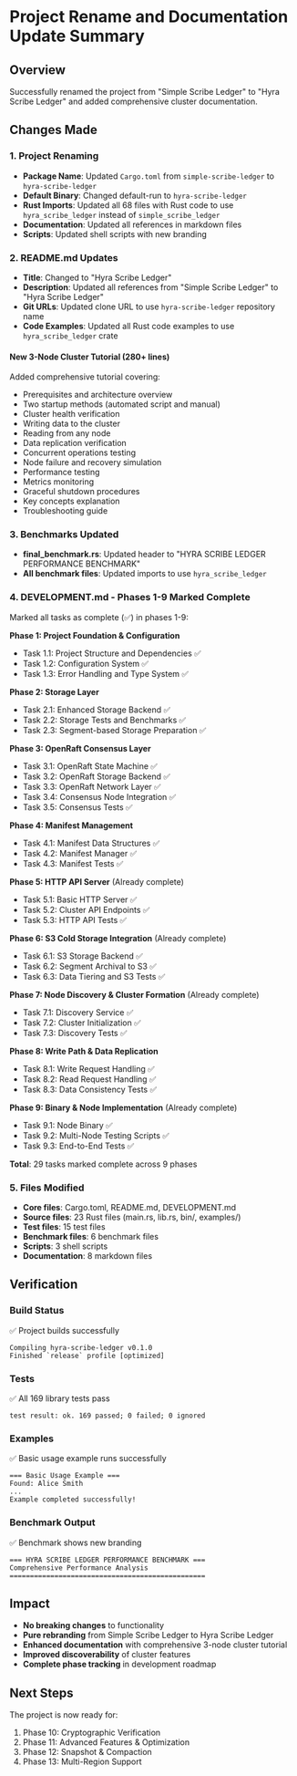 # Project Rename and Documentation Update Summary

## Overview
Successfully renamed the project from "Simple Scribe Ledger" to "Hyra Scribe Ledger" and added comprehensive cluster documentation.

## Changes Made

### 1. Project Renaming
- **Package Name**: Updated `Cargo.toml` from `simple-scribe-ledger` to `hyra-scribe-ledger`
- **Default Binary**: Changed default-run to `hyra-scribe-ledger`
- **Rust Imports**: Updated all 68 files with Rust code to use `hyra_scribe_ledger` instead of `simple_scribe_ledger`
- **Documentation**: Updated all references in markdown files
- **Scripts**: Updated shell scripts with new branding

### 2. README.md Updates
- **Title**: Changed to "Hyra Scribe Ledger"
- **Description**: Updated all references from "Simple Scribe Ledger" to "Hyra Scribe Ledger"
- **Git URLs**: Updated clone URL to use `hyra-scribe-ledger` repository name
- **Code Examples**: Updated all Rust code examples to use `hyra_scribe_ledger` crate

#### New 3-Node Cluster Tutorial (280+ lines)
Added comprehensive tutorial covering:
- Prerequisites and architecture overview
- Two startup methods (automated script and manual)
- Cluster health verification
- Writing data to the cluster
- Reading from any node
- Data replication verification
- Concurrent operations testing
- Node failure and recovery simulation
- Performance testing
- Metrics monitoring
- Graceful shutdown procedures
- Key concepts explanation
- Troubleshooting guide

### 3. Benchmarks Updated
- **final_benchmark.rs**: Updated header to "HYRA SCRIBE LEDGER PERFORMANCE BENCHMARK"
- **All benchmark files**: Updated imports to use `hyra_scribe_ledger`

### 4. DEVELOPMENT.md - Phases 1-9 Marked Complete
Marked all tasks as complete (✅) in phases 1-9:

**Phase 1: Project Foundation & Configuration**
- Task 1.1: Project Structure and Dependencies ✅
- Task 1.2: Configuration System ✅
- Task 1.3: Error Handling and Type System ✅

**Phase 2: Storage Layer**
- Task 2.1: Enhanced Storage Backend ✅
- Task 2.2: Storage Tests and Benchmarks ✅
- Task 2.3: Segment-based Storage Preparation ✅

**Phase 3: OpenRaft Consensus Layer**
- Task 3.1: OpenRaft State Machine ✅
- Task 3.2: OpenRaft Storage Backend ✅
- Task 3.3: OpenRaft Network Layer ✅
- Task 3.4: Consensus Node Integration ✅
- Task 3.5: Consensus Tests ✅

**Phase 4: Manifest Management**
- Task 4.1: Manifest Data Structures ✅
- Task 4.2: Manifest Manager ✅
- Task 4.3: Manifest Tests ✅

**Phase 5: HTTP API Server** (Already complete)
- Task 5.1: Basic HTTP Server ✅
- Task 5.2: Cluster API Endpoints ✅
- Task 5.3: HTTP API Tests ✅

**Phase 6: S3 Cold Storage Integration** (Already complete)
- Task 6.1: S3 Storage Backend ✅
- Task 6.2: Segment Archival to S3 ✅
- Task 6.3: Data Tiering and S3 Tests ✅

**Phase 7: Node Discovery & Cluster Formation** (Already complete)
- Task 7.1: Discovery Service ✅
- Task 7.2: Cluster Initialization ✅
- Task 7.3: Discovery Tests ✅

**Phase 8: Write Path & Data Replication**
- Task 8.1: Write Request Handling ✅
- Task 8.2: Read Request Handling ✅
- Task 8.3: Data Consistency Tests ✅

**Phase 9: Binary & Node Implementation** (Already complete)
- Task 9.1: Node Binary ✅
- Task 9.2: Multi-Node Testing Scripts ✅
- Task 9.3: End-to-End Tests ✅

**Total**: 29 tasks marked complete across 9 phases

### 5. Files Modified
- **Core files**: Cargo.toml, README.md, DEVELOPMENT.md
- **Source files**: 23 Rust files (main.rs, lib.rs, bin/, examples/)
- **Test files**: 15 test files
- **Benchmark files**: 6 benchmark files
- **Scripts**: 3 shell scripts
- **Documentation**: 8 markdown files

## Verification

### Build Status
✅ Project builds successfully
```
Compiling hyra-scribe-ledger v0.1.0
Finished `release` profile [optimized]
```

### Tests
✅ All 169 library tests pass
```
test result: ok. 169 passed; 0 failed; 0 ignored
```

### Examples
✅ Basic usage example runs successfully
```
=== Basic Usage Example ===
Found: Alice Smith
...
Example completed successfully!
```

### Benchmark Output
✅ Benchmark shows new branding
```
=== HYRA SCRIBE LEDGER PERFORMANCE BENCHMARK ===
Comprehensive Performance Analysis
================================================
```

## Impact
- **No breaking changes** to functionality
- **Pure rebranding** from Simple Scribe Ledger to Hyra Scribe Ledger
- **Enhanced documentation** with comprehensive 3-node cluster tutorial
- **Improved discoverability** of cluster features
- **Complete phase tracking** in development roadmap

## Next Steps
The project is now ready for:
1. Phase 10: Cryptographic Verification
2. Phase 11: Advanced Features & Optimization
3. Phase 12: Snapshot & Compaction
4. Phase 13: Multi-Region Support

